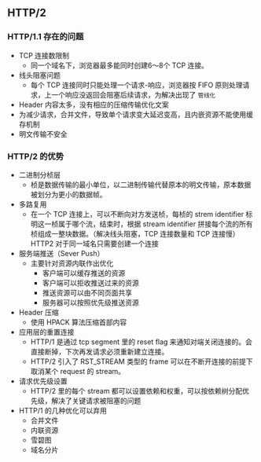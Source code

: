 ## HTTP/2
### HTTP/1.1 存在的问题
- TCP 连接数限制
    - 同一个域名下，浏览器最多能同时创建6～8个 TCP 连接。
- 线头阻塞问题
    - 每个 TCP 连接同时只能处理一个请求-响应，浏览器按 FIFO 原则处理请求，上一个响应没返回会阻塞后续请求，为解决出现了 `管线化`
- Header 内容太多，没有相应的压缩传输优化文案
- 为减少请求，合并文件，导致单个请求变大延迟变高，且内嵌资源不能使用缓存机制
- 明文传输不安全

### HTTP/2 的优势
- 二进制分桢层
    - 桢是数据传输的最小单位，以二进制传输代替原本的明文传输，原本数据被划分为更小的数据帧。
- 多路复用
    - 在一个 TCP 连接上，可以不断向对方发送桢，每桢的 strem identifier 标明这一桢属于哪个流，结束时，根据 stream identifier 拼接每个流的所有桢组成一整块数据。（解决线头阻塞，TCP 连接数量和 TCP 连接慢）HTTP2 对于同一域名只需要创建一个连接
- 服务端推送（Sever Push）
    - 主要针对资源内联作出优化
        - 客户端可以缓存推送的资源
        - 客户端可以拒收推送过来的资源
        - 推送资源可以由不同页面共享
        - 服务器可以按照优先级推送资源
- Header 压缩
    - 使用 HPACK 算法压缩首部内容
- 应用层的重置连接
    - HTTP/1 是通过 tcp segment 里的 reset flag 来通知对端关闭连接的。会直接断掉，下次再发请求必须重新建立连接。
    - HTTP/2 引入了 RST_STREAM 类型的 frame 可以在不断开连接的前提下取消某个 request 的 
stream。
- 请求优先级设置
    - HTTP/2 里的每个 stream 都可以设置依赖和权重，可以按依赖树分配优先级，解决了关键请求被阻塞的问题
- HTTP/1 的几种优化可以弃用
    - 合并文件
    - 内联资源
    - 雪碧图
    - 域名分片

